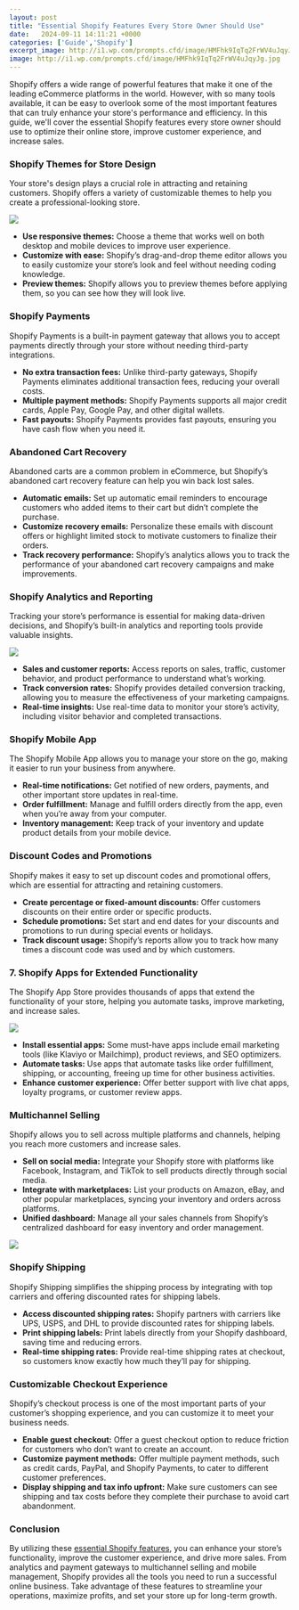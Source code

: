 ```yaml
---
layout: post
title: "Essential Shopify Features Every Store Owner Should Use"
date:   2024-09-11 14:11:21 +0000
categories: ['Guide','Shopify']
excerpt_image: http://i1.wp.com/prompts.cfd/image/HMFhk9IqTq2FrWV4uJqyJg.jpg
image: http://i1.wp.com/prompts.cfd/image/HMFhk9IqTq2FrWV4uJqyJg.jpg
---
```


Shopify offers a wide range of powerful features that make it one of the leading eCommerce platforms in the world. However, with so many tools available, it can be easy to overlook some of the most important features that can truly enhance your store's performance and efficiency. In this guide, we'll cover the essential Shopify features every store owner should use to optimize their online store, improve customer experience, and increase sales.

### **Shopify Themes for Store Design**

Your store's design plays a crucial role in attracting and retaining customers. Shopify offers a variety of customizable themes to help you create a professional-looking store.

![](http://i1.wp.com/prompts.cfd/image/HMFhk9IqTq2FrWV4uJqyJg.jpg)

- **Use responsive themes:** Choose a theme that works well on both desktop and mobile devices to improve user experience.
- **Customize with ease:** Shopify’s drag-and-drop theme editor allows you to easily customize your store’s look and feel without needing coding knowledge.
- **Preview themes:** Shopify allows you to preview themes before applying them, so you can see how they will look live.

###  **Shopify Payments**

Shopify Payments is a built-in payment gateway that allows you to accept payments directly through your store without needing third-party integrations.

- **No extra transaction fees:** Unlike third-party gateways, Shopify Payments eliminates additional transaction fees, reducing your overall costs.
- **Multiple payment methods:** Shopify Payments supports all major credit cards, Apple Pay, Google Pay, and other digital wallets.
- **Fast payouts:** Shopify Payments provides fast payouts, ensuring you have cash flow when you need it.

### **Abandoned Cart Recovery**

Abandoned carts are a common problem in eCommerce, but Shopify’s abandoned cart recovery feature can help you win back lost sales.

- **Automatic emails:** Set up automatic email reminders to encourage customers who added items to their cart but didn’t complete the purchase.
- **Customize recovery emails:** Personalize these emails with discount offers or highlight limited stock to motivate customers to finalize their orders.
- **Track recovery performance:** Shopify’s analytics allows you to track the performance of your abandoned cart recovery campaigns and make improvements.

### **Shopify Analytics and Reporting**

Tracking your store’s performance is essential for making data-driven decisions, and Shopify’s built-in analytics and reporting tools provide valuable insights.

![](http://i1.wp.com/prompts.cfd/image/kRNtUMBcQYycugYXT4eDiA.jpg)


- **Sales and customer reports:** Access reports on sales, traffic, customer behavior, and product performance to understand what’s working.
- **Track conversion rates:** Shopify provides detailed conversion tracking, allowing you to measure the effectiveness of your marketing campaigns.
- **Real-time insights:** Use real-time data to monitor your store’s activity, including visitor behavior and completed transactions.

### **Shopify Mobile App**

The Shopify Mobile App allows you to manage your store on the go, making it easier to run your business from anywhere.

- **Real-time notifications:** Get notified of new orders, payments, and other important store updates in real-time.
- **Order fulfillment:** Manage and fulfill orders directly from the app, even when you’re away from your computer.
- **Inventory management:** Keep track of your inventory and update product details from your mobile device.

### **Discount Codes and Promotions**

Shopify makes it easy to set up discount codes and promotional offers, which are essential for attracting and retaining customers.

- **Create percentage or fixed-amount discounts:** Offer customers discounts on their entire order or specific products.
- **Schedule promotions:** Set start and end dates for your discounts and promotions to run during special events or holidays.
- **Track discount usage:** Shopify’s reports allow you to track how many times a discount code was used and by which customers.

### 7. **Shopify Apps for Extended Functionality**

The Shopify App Store provides thousands of apps that extend the functionality of your store, helping you automate tasks, improve marketing, and increase sales.

![](http://i1.wp.com/prompts.cfd/image/g34JduPsRu6HmYwYC5wO6Q.jpg)


- **Install essential apps:** Some must-have apps include email marketing tools (like Klaviyo or Mailchimp), product reviews, and SEO optimizers.
- **Automate tasks:** Use apps that automate tasks like order fulfillment, shipping, or accounting, freeing up time for other business activities.
- **Enhance customer experience:** Offer better support with live chat apps, loyalty programs, or customer review apps.

### **Multichannel Selling**

Shopify allows you to sell across multiple platforms and channels, helping you reach more customers and increase sales.

- **Sell on social media:** Integrate your Shopify store with platforms like Facebook, Instagram, and TikTok to sell products directly through social media.
- **Integrate with marketplaces:** List your products on Amazon, eBay, and other popular marketplaces, syncing your inventory and orders across platforms.
- **Unified dashboard:** Manage all your sales channels from Shopify’s centralized dashboard for easy inventory and order management.

![](http://i1.wp.com/prompts.cfd/image/LnJQRlifTMK6BA4FXqvCFA.jpg)


### **Shopify Shipping**

Shopify Shipping simplifies the shipping process by integrating with top carriers and offering discounted rates for shipping labels.

- **Access discounted shipping rates:** Shopify partners with carriers like UPS, USPS, and DHL to provide discounted rates for shipping labels.
- **Print shipping labels:** Print labels directly from your Shopify dashboard, saving time and reducing errors.
- **Real-time shipping rates:** Provide real-time shipping rates at checkout, so customers know exactly how much they’ll pay for shipping.

### **Customizable Checkout Experience**

Shopify’s checkout process is one of the most important parts of your customer’s shopping experience, and you can customize it to meet your business needs.

- **Enable guest checkout:** Offer a guest checkout option to reduce friction for customers who don’t want to create an account.
- **Customize payment methods:** Offer multiple payment methods, such as credit cards, PayPal, and Shopify Payments, to cater to different customer preferences.
- **Display shipping and tax info upfront:** Make sure customers can see shipping and tax costs before they complete their purchase to avoid cart abandonment.

### Conclusion

By utilizing these [essential Shopify features](https://shopifyprotips.quora.com/), you can enhance your store’s functionality, improve the customer experience, and drive more sales. From analytics and payment gateways to multichannel selling and mobile management, Shopify provides all the tools you need to run a successful online business. Take advantage of these features to streamline your operations, maximize profits, and set your store up for long-term growth.
